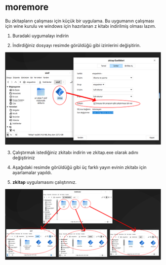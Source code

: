 # moremore
Bu zkitapların çalışması için küçük bir uygulama. Bu uygumanın çalışması için wine kurulu ve windows için hazırlanan z kitabı indirilmiş olması lazım.

1. Buradaki uygumalayı indirin

2. İndirdiğiniz dosyayı resimde görüldüğü gibi izinlerini değişitirin.

<img src="1.png"/>

3. Çalıştırmak istediğiniz zkitabı indirin ve zkitap.exe olarak adını değiştiriniz

4. Aşağıdaki resimde görüldüğü gibi üç farklı yayın evinin zkitabı için ayarlamalar yapıldı.

5. **zkitap** uygulamasını çalıştırınız.

<img src="2.png"/>


